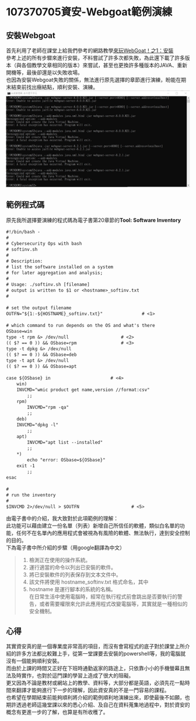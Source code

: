 # 107370705資安-Webgoat範例演練
## 安裝Webgoat
首先利用了老師在課堂上給我們參考的網路教學[來玩WebGoat！之1：安裝](https://ithelp.ithome.com.tw/articles/10206165)  
參考上述的所有步驟來進行安裝，不料嘗試了許多次都失敗，為此還下載了許多版本（與各個教學文章相同的版本）來嘗試，甚至也更換許多種版本的JAVA、重新開機等，最後卻還是以失敗收場。  
也因為安裝Webgoat失敗的關係，無法進行原先選擇的章節進行演練，盼能在期末結束前找出癥結點，順利安裝、演練。  
![install Webgoat error](https://github.com/xiang705/107370705-/blob/bd4f952e4b25e2a64b21913953b05df8882772a4/LINE_P2022515_012957.jpg)

## 範例程式碼
原先我所選擇要演練的程式碼為電子書第20章節的**Tool: Software Inventory**  
```
#!/bin/bash -
#
# Cybersecurity Ops with bash
# softinv.sh
#
# Description: 
# list the software installed on a system
# for later aggregation and analysis;
#
# Usage: ./softinv.sh [filename]
# output is written to $1 or <hostname>_softinv.txt
# 

# set the output filename
OUTFN="${1:-${HOSTNAME}_softinv.txt}"				# <1>

# which command to run depends on the OS and what's there
OSbase=win
type -t rpm &> /dev/null					# <2>
(( $? == 0 )) && OSbase=rpm					# <3>
type -t dpkg &> /dev/null
(( $? == 0 )) && OSbase=deb
type -t apt &> /dev/null
(( $? == 0 )) && OSbase=apt

case ${OSbase} in						# <4>
    win)
	INVCMD="wmic product get name,version //format:csv"
	    ;;
    rpm)
    	INVCMD="rpm -qa"
	    ;;
    deb)
	INVCMD="dpkg -l"
	    ;;
    apt)
    	INVCMD="apt list --installed"
	    ;;
    *)
    	echo "error: OSbase=${OSbase}"
	exit -1
	    ;;
esac

#
# run the inventory
#
$INVCMD 2>/dev/null > $OUTFN					# <5>
```
由電子書中的介紹，我大致對於此項範例的理解：  
此功能可以藉由建立一份名單（列表）新增自己所信任的軟體，類似白名單的功能，任何不在名單內的應用程式會被視為有風險的軟體、無法執行，達到安全控制的目的。  
下為電子書中所介紹的步驟（用google翻譯為中文）
>1. 檢測正在使用的操作系統。  
>2. 運行適當的命令以列出已安裝的軟件。  
>3. 將已安裝軟件的列表保存到文本文件中。  
>4. 該文件將使用 hostname_softinv.txt 格式命名，其中  
>5. hostname 是運行腳本的系統的名稱。  
在日常生活中使用電腦時，經常在執行程式前會跳出是否要執行的警告，或者需要權限來允許此應用程式改變電腦等，其實就是一種相似的安全機制。  
## 心得
其實資安真的是一個專業度非常高的項目，而沒有會寫程式的底子對於課堂上所介紹的許多方法都比較難上手，從第一堂課要去安裝的powershell等，我的電腦就沒有一個能夠順利安裝。  
而由於上課的時間又正好在下班時通勤返家的路途上，只依靠小小的手機螢幕且無法及時實作，也對於這門課的學習上造成了很大的阻礙。  
更又因為不論是教材或網站上的教學、資料等，大部分都是英語，必須先花一點時間來翻譯才能夠進行下一步的理解，因此資安真的不是一門容易的課程。  
也希望在學期結束前能夠順利將介紹的範例順利地演練出來，即使最後不如願，也期許透過老師這幾堂課以來的悉心介紹、及自己在資料蒐集地過程中，對於資安的概念有更進一步的了解，也算是有所收穫了。
